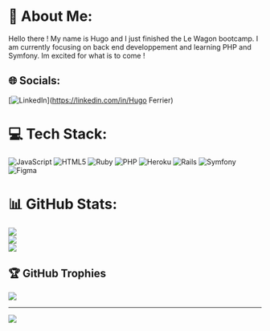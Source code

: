 # 💫 About Me:
Hello there ! My name is Hugo and I just finished the Le Wagon bootcamp. I am currently focusing on back end developpement and learning PHP and Symfony. Im excited for what is to come !


## 🌐 Socials:
[![LinkedIn](https://img.shields.io/badge/LinkedIn-%230077B5.svg?logo=linkedin&logoColor=white)](https://linkedin.com/in/Hugo Ferrier) 

# 💻 Tech Stack:
![JavaScript](https://img.shields.io/badge/javascript-%23323330.svg?style=flat&logo=javascript&logoColor=%23F7DF1E) ![HTML5](https://img.shields.io/badge/html5-%23E34F26.svg?style=flat&logo=html5&logoColor=white) ![Ruby](https://img.shields.io/badge/ruby-%23CC342D.svg?style=flat&logo=ruby&logoColor=white) ![PHP](https://img.shields.io/badge/php-%23777BB4.svg?style=flat&logo=php&logoColor=white) ![Heroku](https://img.shields.io/badge/heroku-%23430098.svg?style=flat&logo=heroku&logoColor=white) ![Rails](https://img.shields.io/badge/rails-%23CC0000.svg?style=flat&logo=ruby-on-rails&logoColor=white) ![Symfony](https://img.shields.io/badge/symfony-%23000000.svg?style=flat&logo=symfony&logoColor=white) ![Figma](https://img.shields.io/badge/figma-%23F24E1E.svg?style=flat&logo=figma&logoColor=white)
# 📊 GitHub Stats:
![](https://github-readme-stats.vercel.app/api?username=Hufer02&theme=dark&hide_border=false&include_all_commits=false&count_private=false)<br/>
![](https://github-readme-streak-stats.herokuapp.com/?user=Hufer02&theme=dark&hide_border=false)<br/>
![](https://github-readme-stats.vercel.app/api/top-langs/?username=Hufer02&theme=dark&hide_border=false&include_all_commits=false&count_private=false&layout=compact)

## 🏆 GitHub Trophies
![](https://github-profile-trophy.vercel.app/?username=Hufer02&theme=radical&no-frame=false&no-bg=true&margin-w=4)

---
[![](https://visitcount.itsvg.in/api?id=Hufer02&icon=0&color=0)](https://visitcount.itsvg.in)

